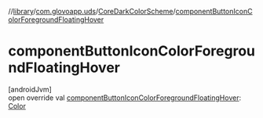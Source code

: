 //[library](../../../index.md)/[com.glovoapp.uds](../index.md)/[CoreDarkColorScheme](index.md)/[componentButtonIconColorForegroundFloatingHover](component-button-icon-color-foreground-floating-hover.md)

# componentButtonIconColorForegroundFloatingHover

[androidJvm]\
open override val [componentButtonIconColorForegroundFloatingHover](component-button-icon-color-foreground-floating-hover.md): [Color](https://developer.android.com/reference/kotlin/androidx/compose/ui/graphics/Color.html)
